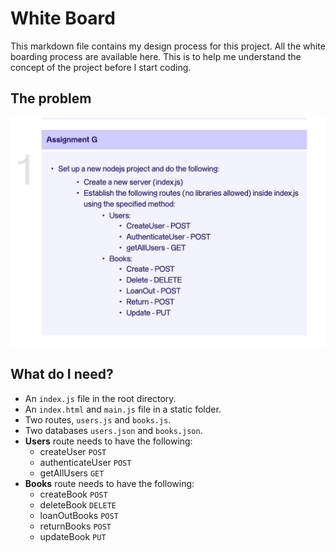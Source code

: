 # White Board

This markdown file contains my design process for this project. All the white boarding process are available here. This is to help me understand the concept of the project before I start coding.

## The problem

![Question Screenshot](./images/question-screenshot.jpg)

## What do I need?

- An ```index.js``` file in the root directory.
- An ```index.html``` and ```main.js``` file in a static folder.
- Two routes, ```users.js``` and ```books.js```.
- Two databases ```users.json``` and ```books.json```.
- **Users** route needs to have the following:
  - createUser ```POST```
  - authenticateUser ```POST```
  - getAllUsers ```GET```
- **Books** route needs to have the following:
  - createBook ```POST```
  - deleteBook ```DELETE```
  - loanOutBooks ```POST```
  - returnBooks ```POST```
  - updateBook ```PUT```
